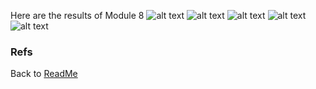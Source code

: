 Here are the results of Module 8
![alt text](MarkdownImages/image.png)
![alt text](MarkdownImages/image-1.png)
![alt text](MarkdownImages/image-2.png)
![alt text](MarkdownImages/image-3.png)
![alt text](MarkdownImages/image-4.png)

### Refs
Back to [ReadMe](../ReadMe.md)